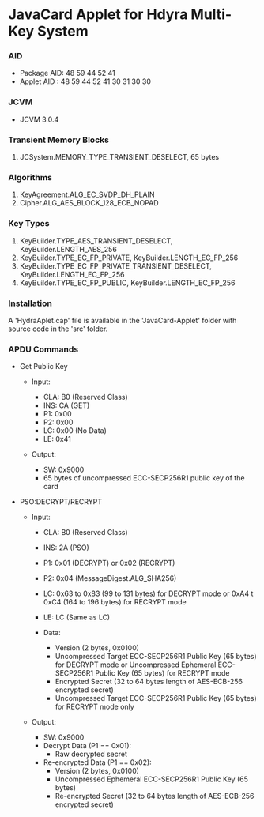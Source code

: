 # JavaCard Applet for Hdyra Multi-Key System

### AID
- Package AID: 48 59 44 52 41
- Applet AID : 48 59 44 52 41 30 31 30 30

### JCVM
- JCVM 3.0.4

### Transient Memory Blocks
1.	JCSystem.MEMORY_TYPE_TRANSIENT_DESELECT, 65 bytes 

### Algorithms
1.	KeyAgreement.ALG_EC_SVDP_DH_PLAIN
2.	Cipher.ALG_AES_BLOCK_128_ECB_NOPAD

### Key Types
1.	KeyBuilder.TYPE_AES_TRANSIENT_DESELECT, KeyBuilder.LENGTH_AES_256
2.	KeyBuilder.TYPE_EC_FP_PRIVATE, KeyBuilder.LENGTH_EC_FP_256
3.	KeyBuilder.TYPE_EC_FP_PRIVATE_TRANSIENT_DESELECT, KeyBuilder.LENGTH_EC_FP_256
4.	KeyBuilder.TYPE_EC_FP_PUBLIC, KeyBuilder.LENGTH_EC_FP_256

### Installation
A 'HydraAplet.cap' file is available in the 'JavaCard-Applet' folder with source code in the 'src' folder.

### APDU Commands
-	Get Public Key
	-	Input:
		-	CLA: B0   (Reserved Class)
		- 	INS: CA   (GET)
		-	P1:  0x00
		-	P2:  0x00
		-	LC:  0x00 (No Data)
		-	LE:  0x41
		
	-	Output:
		-	SW:  0x9000
		-	65 bytes of uncompressed ECC-SECP256R1 public key of the card
		
-	PSO:DECRYPT/RECRYPT
	-	Input:
		-	CLA: B0   (Reserved Class)
		- 	INS: 2A   (PSO)
		-	P1:  0x01 (DECRYPT) or 0x02 (RECRYPT)
		-	P2:  0x04 (MessageDigest.ALG_SHA256)
		-	LC:  0x63 to 0x83 (99 to 131 bytes) for DECRYPT mode or 0xA4 t 0xC4 (164 to 196 bytes) for RECRYPT mode
		-	LE:  LC   (Same as LC)
		
		-	Data:
			-	Version (2 bytes, 0x0100)
			-	Uncompressed Target ECC-SECP256R1 Public Key (65 bytes) for DECRYPT mode or Uncompressed Ephemeral ECC-SECP256R1 Public Key (65 bytes) for RECRYPT mode
			-	Encrypted Secret (32 to 64 bytes length of AES-ECB-256 encrypted secret)
			-	Uncompressed Target ECC-SECP256R1 Public Key (65 bytes) for RECRYPT mode only
		
	-	Output:
		-	SW:  0x9000
		-	Decrypt Data (P1 == 0x01):
			-	Raw decrypted secret
		-	Re-encrypted Data (P1 == 0x02):	
			-	Version (2 bytes, 0x0100)
			-	Uncompressed Ephemeral ECC-SECP256R1 Public Key (65 bytes)
			-	Re-encrypted Secret (32 to 64 bytes length of AES-ECB-256 encrypted secret)
